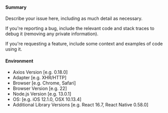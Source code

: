 <!-- Click "Preview" for a more readable version --

Please read and follow the instructions before submitting an issue:

- Read all our documentation, especially the [README](https://github.com/axios/axios/blob/master/README.md). It may contain information that helps you solve your issue.
- Ensure your issue isn't already [reported](https://github.com/axios/axios/issues?utf8=%E2%9C%93&q=is%3Aissue).
- If you aren't sure that the issue is caused by axios or you just need help, please use [Stack Overflow](https://stackoverflow.com/questions/tagged/axios) or [our chat](https://gitter.im/mzabriskie/axios).
- If you're reporting a bug, ensure it isn't already fixed in the latest axios version.
- If you need a new feature there's a chance it's already implemented in a [library](https://github.com/axios/axios/blob/master/ECOSYSTEM.md) or you can implement it using [interceptors](https://github.com/axios/axios#interceptors).
- Don't remove any title of the issue template, or it will be treated as invalid by the bot.

**⚠️👆 Delete the instructions before submitting the issue 👆⚠️**

-->

#### Summary

Describe your issue here, including as much detail as necessary.

If you're reporting a bug, include the relevant code and stack traces to debug it (removing any private information).

If you're requesting a feature, include some context and examples of code using it.

#### Environment
 - Axios Version [e.g. 0.18.0]
 - Adapter [e.g. XHR/HTTP]
 - Browser [e.g. Chrome, Safari]
 - Browser Version [e.g. 22]
 - Node.js Version [e.g. 13.0.1]
 - OS: [e.g. iOS 12.1.0, OSX 10.13.4]
 - Additional Library Versions [e.g. React 16.7, React Native 0.58.0]
